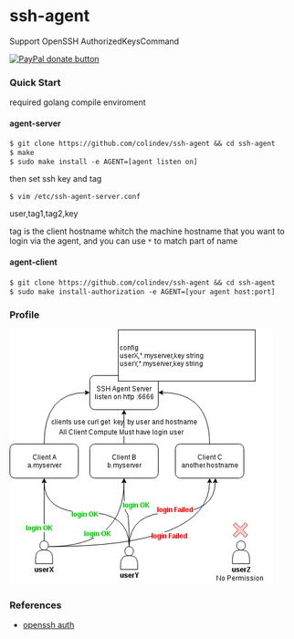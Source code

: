 # ssh-agent
Support OpenSSH AuthorizedKeysCommand

[![PayPal donate button](https://img.shields.io/badge/Donate-PayPal-green.svg)](https://www.paypal.com/cgi-bin/webscr?cmd=_s-xclick&hosted_button_id=53QAHAG6GNDMQ)

### Quick Start

required golang compile enviroment

#### agent-server
```
$ git clone https://github.com/colindev/ssh-agent && cd ssh-agent
$ make
$ sudo make install -e AGENT=[agent listen on]
```

then set ssh key and tag
```
$ vim /etc/ssh-agent-server.conf
```
user,tag1,tag2,key

tag is the client hostname whitch the machine hostname that you want to login via the agent, and you can use `*` to match part of name

#### agent-client
```
$ git clone https://github.com/colindev/ssh-agent && cd ssh-agent
$ sudo make install-authorization -e AGENT=[your agent host:port]
```

### Profile

![profile](./profile.png)

### References
- [openssh auth](https://blog.heckel.xyz/2015/05/04/openssh-authorizedkeyscommand-with-fingerprint/)

